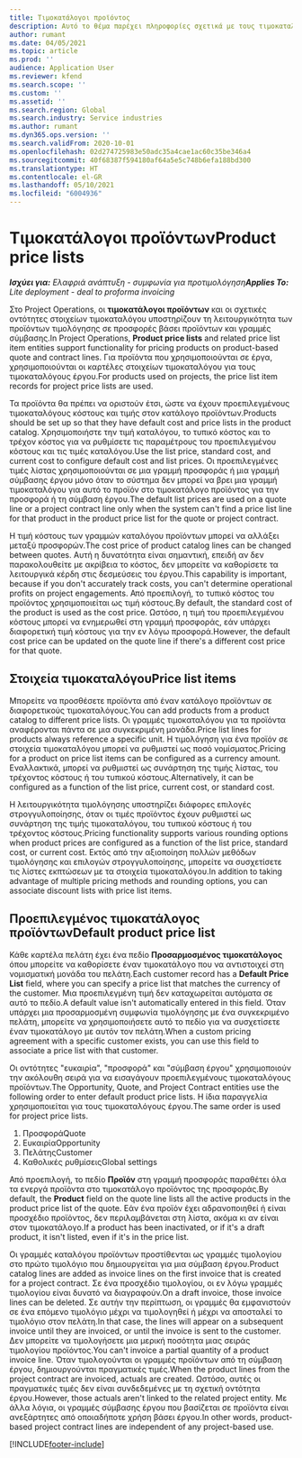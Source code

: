 ```yaml
---
title: Τιμοκατάλογοι προϊόντος
description: Αυτό το θέμα παρέχει πληροφορίες σχετικά με τους τιμοκαταλόγους στην τιμολόγηση καταλόγου που χρησιμοποιούνται για προσφορές και συμβάσεις έργου.
author: rumant
ms.date: 04/05/2021
ms.topic: article
ms.prod: ''
audience: Application User
ms.reviewer: kfend
ms.search.scope: ''
ms.custom: ''
ms.assetid: ''
ms.search.region: Global
ms.search.industry: Service industries
ms.author: rumant
ms.dyn365.ops.version: ''
ms.search.validFrom: 2020-10-01
ms.openlocfilehash: 02d274725983e50adc35a4cae1ac60c35be346a4
ms.sourcegitcommit: 40f68387f594180af64a5e5c748b6efa188bd300
ms.translationtype: HT
ms.contentlocale: el-GR
ms.lasthandoff: 05/10/2021
ms.locfileid: "6004936"
---
```

# <a name="product-price-lists"></a><span data-ttu-id="adff8-103">Τιμοκατάλογοι προϊόντων</span><span class="sxs-lookup"><span data-stu-id="adff8-103">Product price lists</span></span>

<span data-ttu-id="adff8-104">_**Ισχύει για:** Ελαφριά ανάπτυξη - συμφωνία για προτιμολόγηση_</span><span class="sxs-lookup"><span data-stu-id="adff8-104">_**Applies To:** Lite deployment - deal to proforma invoicing_</span></span>

 <span data-ttu-id="adff8-105">Στο Project Operations, οι **τιμοκατάλογοι προϊόντων** και οι σχετικές οντότητες στοιχείων τιμοκαταλόγου υποστηρίζουν τη λειτουργικότητα των προϊόντων τιμολόγησης σε προσφορές βάσει προϊόντων και γραμμές σύμβασης.</span><span class="sxs-lookup"><span data-stu-id="adff8-105">In Project Operations, **Product price lists** and related price list item entities support functionality for pricing products on product-based quote and contract lines.</span></span> <span data-ttu-id="adff8-106">Για προϊόντα που χρησιμοποιούνται σε έργα, χρησιμοποιούνται οι καρτέλες στοιχείων τιμοκαταλόγου για τους τιμοκαταλόγους έργου.</span><span class="sxs-lookup"><span data-stu-id="adff8-106">For products used on projects, the price list item records for project price lists are used.</span></span> 

<span data-ttu-id="adff8-107">Τα προϊόντα θα πρέπει να οριστούν έτσι, ώστε να έχουν προεπιλεγμένους τιμοκαταλόγους κόστους και τιμής στον κατάλογο προϊόντων.</span><span class="sxs-lookup"><span data-stu-id="adff8-107">Products should be set up so that they have default cost and price lists in the product catalog.</span></span> <span data-ttu-id="adff8-108">Χρησιμοποιήστε την τιμή καταλόγου, το τυπικό κόστος και το τρέχον κόστος για να ρυθμίσετε τις παραμέτρους του προεπιλεγμένου κόστους και τις τιμές καταλόγου.</span><span class="sxs-lookup"><span data-stu-id="adff8-108">Use the list price, standard cost, and current cost to configure default cost and list prices.</span></span> <span data-ttu-id="adff8-109">Οι προεπιλεγμένες τιμές λίστας χρησιμοποιούνται σε μια γραμμή προσφοράς ή μια γραμμή σύμβασης έργου μόνο όταν το σύστημα δεν μπορεί να βρει μια γραμμή τιμοκαταλόγου για αυτό το προϊόν στο τιμοκατάλογο προϊόντος για την προσφορά ή τη σύμβαση έργου.</span><span class="sxs-lookup"><span data-stu-id="adff8-109">The default list prices are used on a quote line or a project contract line only when the system can't find a price list line for that product in the product price list for the quote or project contract.</span></span>

<span data-ttu-id="adff8-110">Η τιμή κόστους των γραμμών καταλόγου προϊόντων μπορεί να αλλάξει μεταξύ προσφορών.</span><span class="sxs-lookup"><span data-stu-id="adff8-110">The cost price of product catalog lines can be changed between quotes.</span></span> <span data-ttu-id="adff8-111">Αυτή η δυνατότητα είναι σημαντική, επειδή αν δεν παρακολουθείτε με ακρίβεια το κόστος, δεν μπορείτε να καθορίσετε τα λειτουργικά κέρδη στις δεσμεύσεις του έργου.</span><span class="sxs-lookup"><span data-stu-id="adff8-111">This capability is important, because if you don't accurately track costs, you can't determine operational profits on project engagements.</span></span> <span data-ttu-id="adff8-112">Από προεπιλογή, το τυπικό κόστος του προϊόντος χρησιμοποιείται ως τιμή κόστους.</span><span class="sxs-lookup"><span data-stu-id="adff8-112">By default, the standard cost of the product is used as the cost price.</span></span> <span data-ttu-id="adff8-113">Ωστόσο, η τιμή του προεπιλεγμένου κόστους μπορεί να ενημερωθεί στη γραμμή προσφοράς, εάν υπάρχει διαφορετική τιμή κόστους για την εν λόγω προσφορά.</span><span class="sxs-lookup"><span data-stu-id="adff8-113">However, the default cost price can be updated on the quote line if there's a different cost price for that quote.</span></span>

## <a name="price-list-items"></a><span data-ttu-id="adff8-114">Στοιχεία τιμοκαταλόγου</span><span class="sxs-lookup"><span data-stu-id="adff8-114">Price list items</span></span>

<span data-ttu-id="adff8-115">Μπορείτε να προσθέσετε προϊόντα από έναν κατάλογο προϊόντων σε διαφορετικούς τιμοκαταλόγους.</span><span class="sxs-lookup"><span data-stu-id="adff8-115">You can add products from a product catalog to different price lists.</span></span> <span data-ttu-id="adff8-116">Οι γραμμές τιμοκαταλόγου για τα προϊόντα αναφέρονται πάντα σε μια συγκεκριμένη μονάδα.</span><span class="sxs-lookup"><span data-stu-id="adff8-116">Price list lines for products always reference a specific unit.</span></span> <span data-ttu-id="adff8-117">Η τιμολόγηση για ένα προϊόν σε στοιχεία τιμοκαταλόγου μπορεί να ρυθμιστεί ως ποσό νομίσματος.</span><span class="sxs-lookup"><span data-stu-id="adff8-117">Pricing for a product on price list items can be configured as a currency amount.</span></span> <span data-ttu-id="adff8-118">Εναλλακτικά, μπορεί να ρυθμιστεί ως συνάρτηση της τιμής λίστας, του τρέχοντος κόστους ή του τυπικού κόστους.</span><span class="sxs-lookup"><span data-stu-id="adff8-118">Alternatively, it can be configured as a function of the list price, current cost, or standard cost.</span></span>

<span data-ttu-id="adff8-119">Η λειτουργικότητα τιμολόγησης υποστηρίζει διάφορες επιλογές στρογγυλοποίησης, όταν οι τιμές προϊόντος έχουν ρυθμιστεί ως συνάρτηση της τιμής τιμοκαταλόγου, του τυπικού κόστους ή του τρέχοντος κόστους.</span><span class="sxs-lookup"><span data-stu-id="adff8-119">Pricing functionality supports various rounding options when product prices are configured as a function of the list price, standard cost, or current cost.</span></span> <span data-ttu-id="adff8-120">Εκτός από την αξιοποίηση πολλών μεθόδων τιμολόγησης και επιλογών στρογγυλοποίησης, μπορείτε να συσχετίσετε τις λίστες εκπτώσεων με τα στοιχεία τιμοκαταλόγου.</span><span class="sxs-lookup"><span data-stu-id="adff8-120">In addition to taking advantage of multiple pricing methods and rounding options, you can associate discount lists with price list items.</span></span> 

 
## <a name="default-product-price-list"></a><span data-ttu-id="adff8-121">Προεπιλεγμένος τιμοκατάλογος προϊόντων</span><span class="sxs-lookup"><span data-stu-id="adff8-121">Default product price list</span></span>
<span data-ttu-id="adff8-122">Κάθε καρτέλα πελάτη έχει ένα πεδίο **Προσαρμοσμένος τιμοκατάλογος** όπου μπορείτε να καθορίσετε έναν τιμοκατάλογο που να αντιστοιχεί στη νομισματική μονάδα του πελάτη.</span><span class="sxs-lookup"><span data-stu-id="adff8-122">Each customer record has a **Default Price List** field, where you can specify a price list that matches the currency of the customer.</span></span> <span data-ttu-id="adff8-123">Μια προεπιλεγμένη τιμή δεν καταχωρείται αυτόματα σε αυτό το πεδίο.</span><span class="sxs-lookup"><span data-stu-id="adff8-123">A default value isn't automatically entered in this field.</span></span> <span data-ttu-id="adff8-124">Όταν υπάρχει μια προσαρμοσμένη συμφωνία τιμολόγησης με ένα συγκεκριμένο πελάτη, μπορείτε να χρησιμοποιήσετε αυτό το πεδίο για να συσχετίσετε έναν τιμοκατάλογο με αυτόν τον πελάτη.</span><span class="sxs-lookup"><span data-stu-id="adff8-124">When a custom pricing agreement with a specific customer exists, you can use this field to associate a price list with that customer.</span></span>

<span data-ttu-id="adff8-125">Οι οντότητες "ευκαιρία", "προσφορά" και "σύμβαση έργου" χρησιμοποιούν την ακόλουθη σειρά για να εισαγάγουν προεπιλεγμένους τιμοκαταλόγους προϊόντων.</span><span class="sxs-lookup"><span data-stu-id="adff8-125">The Opportunity, Quote, and Project Contract entities use the following order to enter default product price lists.</span></span> <span data-ttu-id="adff8-126">Η ίδια παραγγελία χρησιμοποιείται για τους τιμοκαταλόγους έργου.</span><span class="sxs-lookup"><span data-stu-id="adff8-126">The same order is used for project price lists.</span></span>

1.  <span data-ttu-id="adff8-127">Προσφορά</span><span class="sxs-lookup"><span data-stu-id="adff8-127">Quote</span></span>
2.  <span data-ttu-id="adff8-128">Ευκαιρία</span><span class="sxs-lookup"><span data-stu-id="adff8-128">Opportunity</span></span>
3.  <span data-ttu-id="adff8-129">Πελάτης</span><span class="sxs-lookup"><span data-stu-id="adff8-129">Customer</span></span>
4.  <span data-ttu-id="adff8-130">Καθολικές ρυθμίσεις</span><span class="sxs-lookup"><span data-stu-id="adff8-130">Global settings</span></span> 

<span data-ttu-id="adff8-131">Από προεπιλογή, το πεδίο **Προϊόν** στη γραμμή προσφοράς παραθέτει όλα τα ενεργά προϊόντα στο τιμοκατάλογο προϊόντος της προσφοράς.</span><span class="sxs-lookup"><span data-stu-id="adff8-131">By default, the **Product** field on the quote line lists all the active products in the product price list of the quote.</span></span> <span data-ttu-id="adff8-132">Εάν ένα προϊόν έχει αδρανοποιηθεί ή είναι προσχέδιο προϊόντος, δεν περιλαμβάνεται στη λίστα, ακόμα κι αν είναι στον τιμοκατάλογο.</span><span class="sxs-lookup"><span data-stu-id="adff8-132">If a product has been inactivated, or if it's a draft product, it isn't listed, even if it's in the price list.</span></span> 

<span data-ttu-id="adff8-133">Οι γραμμές καταλόγου προϊόντων προστίθενται ως γραμμές τιμολογίου στο πρώτο τιμολόγιο που δημιουργείται για μια σύμβαση έργου.</span><span class="sxs-lookup"><span data-stu-id="adff8-133">Product catalog lines are added as invoice lines on the first invoice that is created for a project contract.</span></span> <span data-ttu-id="adff8-134">Σε ένα προσχέδιο τιμολογίου, οι εν λόγω γραμμές τιμολογίου είναι δυνατό να διαγραφούν.</span><span class="sxs-lookup"><span data-stu-id="adff8-134">On a draft invoice, those invoice lines can be deleted.</span></span> <span data-ttu-id="adff8-135">Σε αυτήν την περίπτωση, οι γραμμές θα εμφανιστούν σε ένα επόμενο τιμολόγιο μέχρι να τιμολογηθεί ή μέχρι να αποσταλεί το τιμολόγιο στον πελάτη.</span><span class="sxs-lookup"><span data-stu-id="adff8-135">In that case, the lines will appear on a subsequent invoice until they are invoiced, or until the invoice is sent to the customer.</span></span> <span data-ttu-id="adff8-136">Δεν μπορείτε να τιμολογήσετε μια μερική ποσότητα μιας σειράς τιμολογίου προϊόντος.</span><span class="sxs-lookup"><span data-stu-id="adff8-136">You can't invoice a partial quantity of a product invoice line.</span></span> <span data-ttu-id="adff8-137">Όταν τιμολογούνται οι γραμμές προϊόντων από τη σύμβαση έργου, δημιουργούνται πραγματικές τιμές.</span><span class="sxs-lookup"><span data-stu-id="adff8-137">When the product lines from the project contract are invoiced, actuals are created.</span></span> <span data-ttu-id="adff8-138">Ωστόσο, αυτές οι πραγματικές τιμές δεν είναι συνδεδεμένες με τη σχετική οντότητα έργου.</span><span class="sxs-lookup"><span data-stu-id="adff8-138">However, those actuals aren't linked to the related project entity.</span></span> <span data-ttu-id="adff8-139">Με άλλα λόγια, οι γραμμές σύμβασης έργου που βασίζεται σε προϊόντα είναι ανεξάρτητες από οποιαδήποτε χρήση βάσει έργου.</span><span class="sxs-lookup"><span data-stu-id="adff8-139">In other words, product-based project contract lines are independent of any project-based use.</span></span> 


[!INCLUDE[footer-include](../includes/footer-banner.md)]
